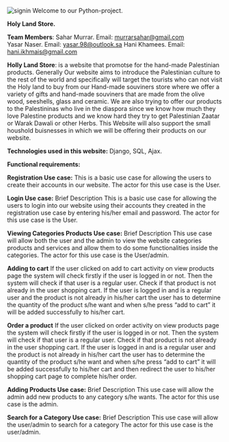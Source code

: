 ![signin](https://user-images.githubusercontent.com/39792032/120991165-06e4bc00-c78a-11eb-94a8-61dc0fb100a7.PNG)
Welcome to our Python-project.

**Holy Land Store.**

**Team Members**:
Sahar Murrar. Email: murrarsahar@gmail.com  
Yasar Naser.  Email: yasar.98@outlook.sa
Hani Khamees. Email: hani.ikhmais@gmail.com 

**Holly Land Store**: is a website that promotse for the hand-made Palestinian products. Generally Our website aims to introduce the Palestinian culture to the rest of the world and specifically will target the tourists who can not visit the Holy land to buy from our Hand-made souviners store where we offer a variety of gifts and hand-made souviners that are made from the olive wood, seeshells, glass and ceramic. We are also trying to offer our products to the Palestininas who live in the diaspora since we know how much they love Palestine products and we know hard they try to get Palestinian Zaatar or Warak Dawali or other Herbs. This Website will also support the small houshold buisnesses in which we will be offering their products on our website.     


**Technologies used in this website:** Django, SQL, Ajax.

**Functional requirements:** 


**Registration Use case:**
This is a basic use case for allowing the users to create their accounts in our website. 
The actor for this use case is the User.


**Login Use case:**
Brief Description
This is a basic use case for allowing the users to login into our website using their accounts they created 
in the registration use case by entering his/her email and password.
The actor for this use case is the User.


**Viewing Categories Products Use case:**
Brief Description
This use case will allow both the user and the admin to view the website categories products and services and allow them to do some functionalities inside
the categories.
The actor for this use case is the User/admin.


**Adding to cart**
If the user clicked on add to cart activity on view products page the system will check firstly if the user is logged in or not.
Then the system will check if that user is a regular user.
Check if that product is not already in the user shopping cart.
If the user is logged in and is a regular user and the product is not already in his/her cart the user has to determine
the quantity of the product s/he want and when s/he press “add to cart” it will be added successfully to his/her cart.


**Order a product**
If the user clicked on order activity on view products page the system will check firstly if the user is logged in or not.
Then the system will check if that user is a regular user.
Check if that product is not already in the user shopping cart.
If the user is logged in and is a regular user and the product is not already in his/her cart the user has to determine the quantity 
of the product s/he want and when s/he press “add to cart” it will be added successfully to his/her cart and then redirect the user to his/her
shopping cart page to complete his/her order.




**Adding Products Use case:**
Brief Description
This use case will allow the admin add new products to any category s/he wants.
The actor for this use case is the admin.



**Search for a Category Use case:**
Brief Description
This use case will allow the user/admin to search for a category
The actor for this use case is the user/admin.




